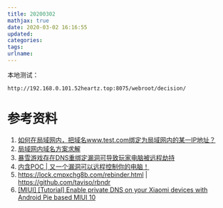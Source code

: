```yaml
---
title: 20200302
mathjax: true
date: 2020-03-02 16:16:55
updated:
categories:
tags:
urlname:
---
```




<!-- more -->







本地测试：

```
http://192.168.0.101.52heartz.top:8075/webroot/decision/
```





# 参考资料

1. [如何在局域网内，把域名www.test.com绑定为局域网内的某一IP地址？](https://www.zhihu.com/question/26601800)
2. [局域网内域名方案求解](https://www.v2ex.com/t/539151)
3. [暴雪游戏存在DNS重绑定漏洞可导致玩家电脑被远程劫持](https://www.freebuf.com/news/161206.html)
4. [内含POC | 又一个漏洞可以远程控制你的电脑！ ](https://www.sohu.com/a/217326954_99959437)
5. https://lock.cmpxchg8b.com/rebinder.html | https://github.com/taviso/rbndr
6. [[MIUI] [Tutorial] Enable private DNS on your Xiaomi devices with Android Pie based MIUI 10](https://c.mi.com/thread-2173294-1-0.html)



